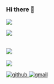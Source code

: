 ### Hi there 👋
<img src="https://capsule-render.vercel.app/api?type=waving&color=auto&height=200&section=header&text=Parkingbox&fontSize=90" />

<a href="https://github.com/parkingbox"><img src="https://hits.seeyoufarm.com/api/count/incr/badge.svg?url=https%3A%2F%2Fgithub.com%2Fparkingbox&count_bg=%23000000&title_bg=%23000000&icon=github.svg&icon_color=%23E7E7E7&title=GitHub&edge_flat=false)"/></a> <a href="https://solved.ac/whkakrkr">
  <br>
  <br>

<img src="https://github-readme-stats.vercel.app/api/top-langs/?username=parkingbox&layout=compact"><br><br>
<img src="https://github-readme-stats.vercel.app/api?username=parkingbox&show_icons=true">
  
<a href="https://github.com/parkingbox" target="_blank">
<img src=https://img.shields.io/badge/github-%2324292e.svg?&style=for-the-badge&logo=github&logoColor=white alt=github style="margin-bottom: 5px;" />
</a>
<a href="mailto:https://qpfgud430@gmail.com/" target="_blank">
<img src=https://img.shields.io/badge/Gmail-EA4335.svg?&style=for-the-badge&logo=Gmail&logoColor=white alt=gmail style="margin-bottom: 5px;" />
</a> 
  


  
